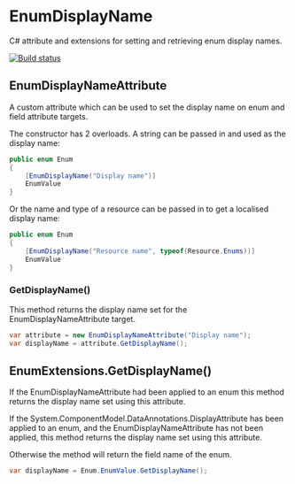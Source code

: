 # EnumDisplayName

C# attribute and extensions for setting and retrieving enum display names.

[![Build status](https://ci.appveyor.com/api/projects/status/xmequ026wc2gptxl?svg=true)](https://ci.appveyor.com/project/EnableSoftware/enable-enumdisplayname)

## EnumDisplayNameAttribute

A custom attribute which can be used to set the display name on enum and field attribute targets.

The constructor has 2 overloads. A string can be passed in and used as the display name:

```c#
public enum Enum
{
    [EnumDisplayName("Display name")]
    EnumValue
}
```

Or the name and type of a resource can be passed in to get a localised display name:

```c#
public enum Enum
{
    [EnumDisplayName("Resource name", typeof(Resource.Enums))]
    EnumValue
}
```

### GetDisplayName()

This method returns the display name set for the EnumDisplayNameAttribute target.

```c#
var attribute = new EnumDisplayNameAttribute("Display name");
var displayName = attribute.GetDisplayName();
```

## EnumExtensions.GetDisplayName()

If the EnumDisplayNameAttribute had been applied to an enum this method returns the display name set using this attribute.

If the System.ComponentModel.DataAnnotations.DisplayAttribute has been applied to an enum, and the EnumDisplayNameAttribute has not been applied, this method returns the display name set using this attribute.

Otherwise the method will return the field name of the enum.

```c#
var displayName = Enum.EnumValue.GetDisplayName();
```